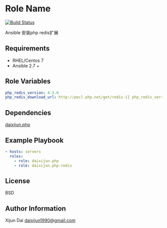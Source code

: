 Role Name
=========

[![Build Status](https://travis-ci.org/daixijun/ansible-role-php-redis.svg?branch=master)](https://travis-ci.org/daixijun/ansible-role-php-redis)

Ansible 安装php redis扩展

Requirements
------------

* RHEL/Centos 7
* Ansible 2.7 +

Role Variables
--------------

```yaml
php_redis_version: 4.3.0
php_redis_download_url: http://pecl.php.net/get/redis-{{ php_redis_version }}.tgz

```

Dependencies
------------

[daixijun.php](https://galaxy.ansible.com/daixijun/php)

Example Playbook
----------------

```yaml
- hosts: servers
  roles:
    - role: daixijun.php
    - role: daixijun.php-redis
```

License
-------

BSD

Author Information
------------------

Xijun Dai <daixijun1990@gmail.com>
